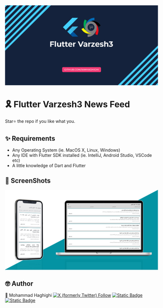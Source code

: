 ![banner](assets/images/banner.jpg)
# 🎗️ Flutter Varzesh3 News Feed

Star⭐ the repo if you like what you.

## ✨ Requirements
* Any Operating System (ie. MacOS X, Linux, Windows)
* Any IDE with Flutter SDK installed (ie. IntelliJ, Android Studio, VSCode etc)
* A little knowledge of Dart and Flutter


## 📸 ScreenShots
![presentation](assets/images/present.jpg)

## 🤓 Author
🌴 Mohammad Haghighi [![X (formerly Twitter) Follow](https://img.shields.io/twitter/follow/it3mhmd?label=@it3mhmd)](https://twitter.com/it3mhmd)
[![Static Badge](https://img.shields.io/badge/%20%40mhmd.haghighi-d62976?logo=Instagram&logoColor=white)](https://instagram.com/mhmd.haghighi)
[![Static Badge](https://img.shields.io/badge/%20%40itsmhmd-0088cc?logo=Telegram&logoColor=white)](https://t.me/itsmhmd)